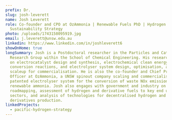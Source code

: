 ```yaml
---
prefix: Dr.
slug: josh-leverett
name: Josh Leverett
role: Co-founder and CPO at OzAmmonia | Renewable Fuels PhD | Hydrogen and
  Sustainability Strategy
photo: /uploads/1743158095919.jpg
email: j.leverett@unsw.edu.au
linkedin: https://www.linkedin.com/in/joshleverett6
showOnHome: true
longSummary: Josh is a Postdoctoral researcher in the Particles and Catalysis
  Research Group within the School of Chemical Engineering. His research focuses
  on electrocatalyst design and synthesis, electrochemical clean energy
  conversion reactions, and electrolyser system design, optimisation, and
  scaleup for commercialisation. He is also the co-founder and Chief Product
  Officer at OzAmmonia, a UNSW spinout company scaling and commercialising a
  patented electrolyser system for the conversion of waste NOx emissions to
  renewable ammonia. Josh also engages with government and industry on hydrogen
  roadmapping, assessment of hydrogen and derivative fuels to key end use
  sectors, and analysis of technologies for decentralised hydrogen and
  derivatives production.
linkedProjects:
  - pacific-hydrogen-strategy
---
```


